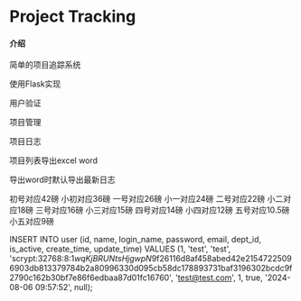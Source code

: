 # Project Tracking

#### 介绍
简单的项目追踪系统

使用Flask实现

用户验证

项目管理

项目日志

项目列表导出excel word

导出word时默认导出最新日志

初号对应42磅
小初对应36磅
一号对应26磅
小一对应24磅
二号对应22磅
小二对应18磅
三号对应16磅
小三对应15磅
四号对应14磅
小四对应12磅
五号对应10.5磅
小五对应9磅

INSERT INTO user (id, name, login_name, password, email, dept_id, is_active, create_time, update_time) VALUES (1, 'test', 'test', 'scrypt:32768:8:1$wqKjBRUNtsHjgwpN$9f26116d8af458abed42e21547225096903db813379784b2a80996330d095cb58dc178893731baf3196302bcdc9f2790c162b30bf7e86f6edbaa87d01fc16760', 'test@test.com', 1, true, '2024-08-06 09:57:52', null);


